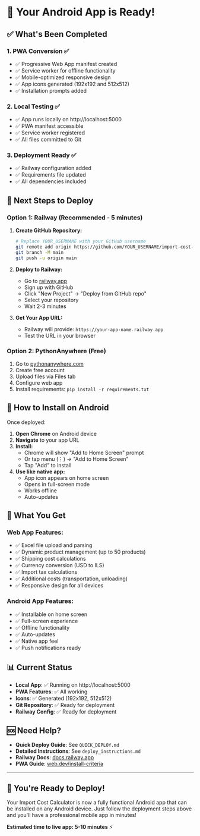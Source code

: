 # 🎉 Your Android App is Ready!

## ✅ What's Been Completed

### 1. PWA Conversion ✅
- ✅ Progressive Web App manifest created
- ✅ Service worker for offline functionality
- ✅ Mobile-optimized responsive design
- ✅ App icons generated (192x192 and 512x512)
- ✅ Installation prompts added

### 2. Local Testing ✅
- ✅ App runs locally on http://localhost:5000
- ✅ PWA manifest accessible
- ✅ Service worker registered
- ✅ All files committed to Git

### 3. Deployment Ready ✅
- ✅ Railway configuration added
- ✅ Requirements file updated
- ✅ All dependencies included

## 🚀 Next Steps to Deploy

### Option 1: Railway (Recommended - 5 minutes)

1. **Create GitHub Repository:**
   ```bash
   # Replace YOUR_USERNAME with your GitHub username
   git remote add origin https://github.com/YOUR_USERNAME/import-cost-calculator.git
   git branch -M main
   git push -u origin main
   ```

2. **Deploy to Railway:**
   - Go to [railway.app](https://railway.app)
   - Sign up with GitHub
   - Click "New Project" → "Deploy from GitHub repo"
   - Select your repository
   - Wait 2-3 minutes

3. **Get Your App URL:**
   - Railway will provide: `https://your-app-name.railway.app`
   - Test the URL in your browser

### Option 2: PythonAnywhere (Free)

1. Go to [pythonanywhere.com](https://www.pythonanywhere.com)
2. Create free account
3. Upload files via Files tab
4. Configure web app
5. Install requirements: `pip install -r requirements.txt`

## 📱 How to Install on Android

Once deployed:

1. **Open Chrome** on Android device
2. **Navigate** to your app URL
3. **Install:**
   - Chrome will show "Add to Home Screen" prompt
   - Or tap menu (⋮) → "Add to Home Screen"
   - Tap "Add" to install
4. **Use like native app:**
   - App icon appears on home screen
   - Opens in full-screen mode
   - Works offline
   - Auto-updates

## 🎯 What You Get

### Web App Features:
- ✅ Excel file upload and parsing
- ✅ Dynamic product management (up to 50 products)
- ✅ Shipping cost calculations
- ✅ Currency conversion (USD to ILS)
- ✅ Import tax calculations
- ✅ Additional costs (transportation, unloading)
- ✅ Responsive design for all devices

### Android App Features:
- ✅ Installable on home screen
- ✅ Full-screen experience
- ✅ Offline functionality
- ✅ Auto-updates
- ✅ Native app feel
- ✅ Push notifications ready

## 📊 Current Status

- **Local App**: ✅ Running on http://localhost:5000
- **PWA Features**: ✅ All working
- **Icons**: ✅ Generated (192x192, 512x512)
- **Git Repository**: ✅ Ready for deployment
- **Railway Config**: ✅ Ready for deployment

## 🆘 Need Help?

- **Quick Deploy Guide**: See `QUICK_DEPLOY.md`
- **Detailed Instructions**: See `deploy_instructions.md`
- **Railway Docs**: [docs.railway.app](https://docs.railway.app)
- **PWA Guide**: [web.dev/install-criteria](https://web.dev/install-criteria)

---

## 🎉 You're Ready to Deploy!

Your Import Cost Calculator is now a fully functional Android app that can be installed on any Android device. Just follow the deployment steps above and you'll have a professional mobile app in minutes!

**Estimated time to live app: 5-10 minutes** ⚡ 